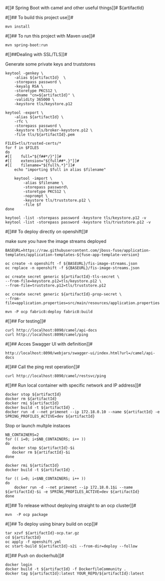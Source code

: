 #[[# Spring Boot with camel and other useful things]]# ${artifactId} 


#[[## To build this project use]]#

```
mvn install
```

#[[## To run this project with Maven use]]#

```
mvn spring-boot:run
```

#[[##Dealing with SSL/TLS]]#

Generate some private keys and truststores

```
keytool -genkey \
    -alias ${artifactId}  \
    -storepass password \
    -keyalg RSA \
    -storetype PKCS12 \
    -dname "cn=${artifactId}" \
    -validity 365000 \
    -keystore tls/keystore.p12

keytool -export \
    -alias ${artifactId} \
    -rfc \
    -storepass password \
    -keystore tls/broker-keystore.p12 \
    -file tls/${artifactId}.pem

FILES=tls/trusted-certs/*
for f in $FILES
do
#[[    full="${f##*/}"]]#
#[[    extension="${full##*.}"]]#
#[[    filename="${full%.*}"]]#
    echo "importing $full in alias $filename"

    keytool -import \
        -alias $filename \
        -storepass password\
        -storetype PKCS12 \
        -noprompt \
        -keystore tls/truststore.p12 \
        -file $f
done

keytool -list -storepass password -keystore tls/keystore.p12 -v
keytool -list -storepass password -keystore tls/truststore.p12 -v
```


#[[## To deploy directly on openshift]]#

make sure you have the image streams deployed

```
BASEURL=https://raw.githubusercontent.com/jboss-fuse/application-templates/application-templates-${fuse-app-template-version}

oc create -n openshift -f ${BASEURL}/fis-image-streams.json
oc replace -n openshift -f ${BASEURL}/fis-image-streams.json
```

```
oc create secret generic ${artifactId}-tls-secret \
--from-file=keystore.p12=tls/keystore.p12 \
--from-file=truststore.p12=tls/truststore.p12

oc create secret generic ${artifactId}-prop-secret \
--from-file=application.properties=src/main/resources/application.properties

mvn -P ocp fabric8:deploy fabric8:build
```

#[[## For testing]]#

```
curl http://localhost:8090/camel/api-docs
curl http://localhost:8090/camel/ping
```


#[[## Acces Swagger UI with definition]]#

```
http://localhost:8090/webjars/swagger-ui/index.html?url=/camel/api-docs
```

#[[## Call the ping rest operation]]#
```
curl http://localhost:8090/camel/restsvc/ping
```

#[[## Run local container with specific network and IP address]]#


```
docker stop ${artifactId}
docker rm ${artifactId}
docker rmi ${artifactId}
docker build -t ${artifactId} .
docker run -d --net primenet --ip 172.18.0.10 --name ${artifactId} -e SPRING_PROFILES_ACTIVE=dev ${artifactId}
```

Stop or launch multple instaces

```
NB_CONTAINERS=2
for (( i=0; i<$NB_CONTAINERS; i++ ))
do
   docker stop ${artifactId}-$i
   docker rm ${artifactId}-$i
done

docker rmi ${artifactId}
docker build -t ${artifactId} .

for (( i=0; i<$NB_CONTAINERS; i++ ))
do
    docker run -d --net primenet --ip 172.18.0.1$i --name ${artifactId}-$i -e SPRING_PROFILES_ACTIVE=dev ${artifactId}
done
```

#[[## To release without deploying straight to an ocp cluster]]#

```
mvn  -P ocp package
```

#[[## To deploy using binary build on ocp]]#

```
tar xzvf ${artifactId}-ocp.tar.gz
cd ${artifactId}
oc apply -f openshift.yml
oc start-build ${artifactId}-s2i --from-dir=deploy --follow
```

#[[## Push on dockerhub]]#

```
docker login
docker build -t ${artifactId} -f DockerfileCommunity .
docker tag ${artifactId}:latest YOUR_REPO/${artifactId}:latest
```